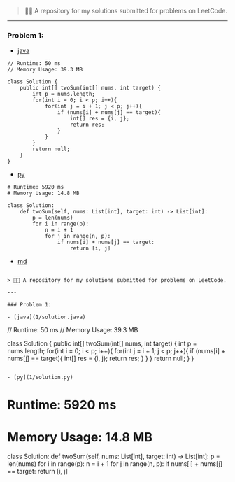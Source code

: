 
> 👨‍💻 A repository for my solutions submitted for problems on LeetCode.

---

### Problem 1:

- [java](1/solution.java)
```
// Runtime: 50 ms
// Memory Usage: 39.3 MB

class Solution {
    public int[] twoSum(int[] nums, int target) {
        int p = nums.length;
        for(int i = 0; i < p; i++){
            for(int j = i + 1; j < p; j++){
                if (nums[i] + nums[j] == target){
                    int[] res = {i, j};
                    return res;
                }
            }
        }
        return null;
    }
}

```

- [py](1/solution.py)
```
# Runtime: 5920 ms
# Memory Usage: 14.8 MB

class Solution:
    def twoSum(self, nums: List[int], target: int) -> List[int]:
        p = len(nums)
        for i in range(p):
            n = i + 1
            for j in range(n, p):
                if nums[i] + nums[j] == target:
                    return [i, j]

```

- [md](1/README.md)
```

> 👨‍💻 A repository for my solutions submitted for problems on LeetCode.

---

### Problem 1:

- [java](1/solution.java)
```
// Runtime: 50 ms
// Memory Usage: 39.3 MB

class Solution {
    public int[] twoSum(int[] nums, int target) {
        int p = nums.length;
        for(int i = 0; i < p; i++){
            for(int j = i + 1; j < p; j++){
                if (nums[i] + nums[j] == target){
                    int[] res = {i, j};
                    return res;
                }
            }
        }
        return null;
    }
}

```

- [py](1/solution.py)
```
# Runtime: 5920 ms
# Memory Usage: 14.8 MB

class Solution:
    def twoSum(self, nums: List[int], target: int) -> List[int]:
        p = len(nums)
        for i in range(p):
            n = i + 1
            for j in range(n, p):
                if nums[i] + nums[j] == target:
                    return [i, j]

```


```

